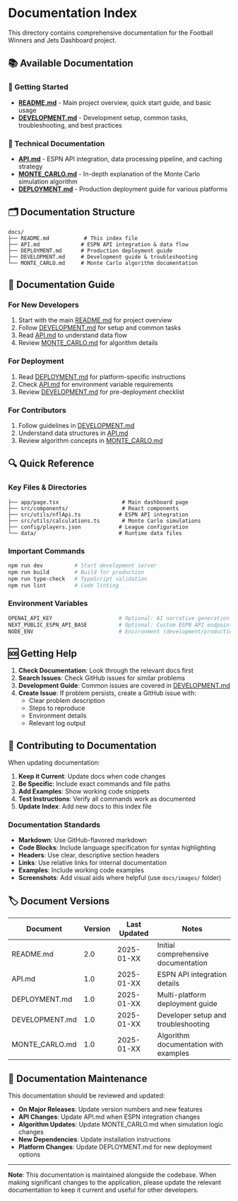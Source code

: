 # Documentation Index

This directory contains comprehensive documentation for the Football Winners and Jets Dashboard project.

## 📚 Available Documentation

### 🚀 Getting Started
- **[README.md](../README.md)** - Main project overview, quick start guide, and basic usage
- **[DEVELOPMENT.md](./DEVELOPMENT.md)** - Development setup, common tasks, troubleshooting, and best practices

### 🔧 Technical Documentation
- **[API.md](./API.md)** - ESPN API integration, data processing pipeline, and caching strategy
- **[MONTE_CARLO.md](./MONTE_CARLO.md)** - In-depth explanation of the Monte Carlo simulation algorithm
- **[DEPLOYMENT.md](./DEPLOYMENT.md)** - Production deployment guide for various platforms

## 🗂️ Documentation Structure

```
docs/
├── README.md           # This index file
├── API.md             # ESPN API integration & data flow
├── DEPLOYMENT.md      # Production deployment guide
├── DEVELOPMENT.md     # Development guide & troubleshooting
└── MONTE_CARLO.md     # Monte Carlo algorithm documentation
```

## 📖 Documentation Guide

### For New Developers
1. Start with the main [README.md](../README.md) for project overview
2. Follow [DEVELOPMENT.md](./DEVELOPMENT.md) for setup and common tasks
3. Read [API.md](./API.md) to understand data flow
4. Review [MONTE_CARLO.md](./MONTE_CARLO.md) for algorithm details

### For Deployment
1. Read [DEPLOYMENT.md](./DEPLOYMENT.md) for platform-specific instructions
2. Check [API.md](./API.md) for environment variable requirements
3. Review [DEVELOPMENT.md](./DEVELOPMENT.md) for pre-deployment checklist

### For Contributors
1. Follow guidelines in [DEVELOPMENT.md](./DEVELOPMENT.md)
2. Understand data structures in [API.md](./API.md)
3. Review algorithm concepts in [MONTE_CARLO.md](./MONTE_CARLO.md)

## 🔍 Quick Reference

### Key Files & Directories
```
├── app/page.tsx                    # Main dashboard page
├── src/components/                 # React components
├── src/utils/nflApi.ts            # ESPN API integration
├── src/utils/calculations.ts       # Monte Carlo simulations
├── config/players.json            # League configuration
└── data/                          # Runtime data files
```

### Important Commands
```bash
npm run dev          # Start development server
npm run build        # Build for production
npm run type-check   # TypeScript validation
npm run lint         # Code linting
```

### Environment Variables
```bash
OPENAI_API_KEY                     # Optional: AI narrative generation
NEXT_PUBLIC_ESPN_API_BASE          # Optional: Custom ESPN API endpoint
NODE_ENV                           # Environment (development/production)
```

## 🆘 Getting Help

1. **Check Documentation**: Look through the relevant docs first
2. **Search Issues**: Check GitHub issues for similar problems
3. **Development Guide**: Common issues are covered in [DEVELOPMENT.md](./DEVELOPMENT.md)
4. **Create Issue**: If problem persists, create a GitHub issue with:
   - Clear problem description
   - Steps to reproduce
   - Environment details
   - Relevant log output

## 📝 Contributing to Documentation

When updating documentation:

1. **Keep it Current**: Update docs when code changes
2. **Be Specific**: Include exact commands and file paths
3. **Add Examples**: Show working code snippets
4. **Test Instructions**: Verify all commands work as documented
5. **Update Index**: Add new docs to this index file

### Documentation Standards

- **Markdown**: Use GitHub-flavored markdown
- **Code Blocks**: Include language specification for syntax highlighting
- **Headers**: Use clear, descriptive section headers
- **Links**: Use relative links for internal documentation
- **Examples**: Include working code examples
- **Screenshots**: Add visual aids where helpful (use `docs/images/` folder)

## 🏷️ Document Versions

| Document | Version | Last Updated | Notes |
|----------|---------|--------------|-------|
| README.md | 2.0 | 2025-01-XX | Initial comprehensive documentation |
| API.md | 1.0 | 2025-01-XX | ESPN API integration details |
| DEPLOYMENT.md | 1.0 | 2025-01-XX | Multi-platform deployment guide |
| DEVELOPMENT.md | 1.0 | 2025-01-XX | Developer setup and troubleshooting |
| MONTE_CARLO.md | 1.0 | 2025-01-XX | Algorithm documentation with examples |

## 🔄 Documentation Maintenance

This documentation should be reviewed and updated:

- **On Major Releases**: Update version numbers and new features
- **API Changes**: Update API.md when ESPN integration changes
- **Algorithm Updates**: Update MONTE_CARLO.md when simulation logic changes
- **New Dependencies**: Update installation instructions
- **Platform Changes**: Update DEPLOYMENT.md for new deployment options

---

**Note**: This documentation is maintained alongside the codebase. When making significant changes to the application, please update the relevant documentation to keep it current and useful for other developers.